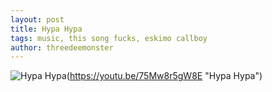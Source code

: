 ```yaml
---
layout: post
title: Hypa Hypa
tags: music, this song fucks, eskimo callboy
author: threedeemonster
---
```


![Hypa Hypa](https://res.cloudinary.com/marcomontalbano/image/upload/v1636774141/video_to_markdown/images/youtube--75Mw8r5gW8E-c05b58ac6eb4c4700831b2b3070cd403.jpg)(https://youtu.be/75Mw8r5gW8E "Hypa Hypa")